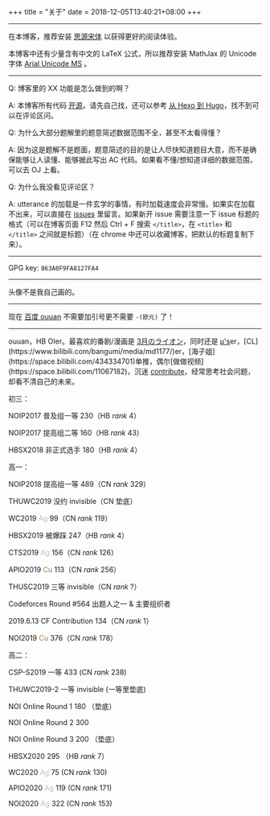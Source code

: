 +++
title = "关于"
date = 2018-12-05T13:40:21+08:00
+++

---

在本博客，推荐安装 [思源宋体](/fonts/SourceHanSerifSC-Regular.otf) 以获得更好的阅读体验。

本博客中还有少量含有中文的 LaTeX 公式，所以推荐安装 MathJax 的 Unicode 字体 [Arial Unicode MS](/fonts/arial-unicode-ms_2.ttf) 。

---

Q: 博客里的 XX 功能是怎么做到的啊？

A: 本博客所有代码 [开源](https://github.com/ouuan/hugo-blog)，请先自己找，还可以参考 [从 Hexo 到 Hugo](/post/from-hexo-to-hugo/#process)，找不到可以在评论区问。

Q: 为什么大部分题解里的题意简述数据范围不全，甚至不太看得懂？

A: 因为这是题解不是题面，题意简述的目的是让人尽快知道题目大意，而不是确保能够让人读懂、能够据此写出 AC 代码。如果看不懂/想知道详细的数据范围，可以去 OJ 上看。

Q: 为什么我没看见评论区？

A: utterance 的加载是一件玄学的事情，有时加载速度会非常慢。如果实在加载不出来，可以直接在 [issues](https://github.com/ouuan/blog-comments/issues) 里留言。如果新开 issue 需要注意一下 issue 标题的格式（可以在博客页面 F12 然后 Ctrl + F 搜索 `</title>`，在 `<title>` 和 `</title>` 之间就是标题）（在 chrome 中还可以收藏博客，把默认的标题复制下来）。

---

GPG key: `863A0F9FA8127FA4`

---

头像不是我自己画的。

---

现在 [百度 ouuan](https://www.baidu.com/s?wd=ouuan) 不需要加引号更不需要 `-(欧元)` 了！

---

ouuan，HB OIer。最喜欢的番剧/漫画是 [3月のライオン](https://www.bilibili.com/bangumi/media/md5523/)，同时还是 [μ's](https://zh.moegirl.org/zh-hans/LoveLive!)er，[CL](https://www.bilibili.com/bangumi/media/md1177/)er，[海子姐](https://space.bilibili.com/434334701)单推，偶尔[做做视频](https://space.bilibili.com/11067182)，沉迷 [contribute](https://github.com/ouuan)，经常思考社会问题，却看不清自己的未来。

初三：

NOIP2017 普及组一等 $230$（HB $rank$ $4$）

NOIP2017 提高组二等 $160$（HB $rank$ $43$）

HBSX2018 非正式选手 $180$（HB $rank$ $4$）

高一：

NOIP2018 提高组一等 $489$（CN $rank$ $329$）

THUWC2019 没约 invisible（CN 垫底）

WC2019 <font color="silver">Ag</font> $99$（CN $rank$ $119$）

HBSX2019 被爆踩 $247$（HB $rank$ $4$）

CTS2019 <font color = "silver">Ag</font> $156$（CN $rank$ $126$）

APIO2019 <font color = "#B87333">Cu</font> $113$（CN $rank$ $256$）

THUSC2019 三等 invisible（CN $rank$ $?$）

Codeforces Round #564 出题人之一 & 主要组织者

2019.6.13 CF Contribution 134（CN $rank$ $1$）

NOI2019 <font color = "#B87333">Cu</font> $376$（CN $rank$ $178$）

高二：

CSP-S2019 一等 $433$ (CN $rank$ $238$)

THUWC2019-2 一等 invisible (一等里垫底)

NOI Online Round 1 $180$ （垫底）

NOI Online Round 2 $300$

NOI Online Round 3 $200$ （垫底）

HBSX2020 $295$ （HB $rank$ $7$）

WC2020 <font color="silver">Ag</font> $75$ (CN $rank$ $130$)

APIO2020 <font color="silver">Ag</font> $119$ (CN $rank$ $171$)

NOI2020 <font color="silver">Ag</font> $322$ (CN $rank$ $153$)
